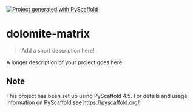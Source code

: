 <!-- These are examples of badges you might want to add to your README:
     please update the URLs accordingly

[![Built Status](https://api.cirrus-ci.com/github/<USER>/dolomite-matrix.svg?branch=main)](https://cirrus-ci.com/github/<USER>/dolomite-matrix)
[![ReadTheDocs](https://readthedocs.org/projects/dolomite-matrix/badge/?version=latest)](https://dolomite-matrix.readthedocs.io/en/stable/)
[![Coveralls](https://img.shields.io/coveralls/github/<USER>/dolomite-matrix/main.svg)](https://coveralls.io/r/<USER>/dolomite-matrix)
[![PyPI-Server](https://img.shields.io/pypi/v/dolomite-matrix.svg)](https://pypi.org/project/dolomite-matrix/)
[![Conda-Forge](https://img.shields.io/conda/vn/conda-forge/dolomite-matrix.svg)](https://anaconda.org/conda-forge/dolomite-matrix)
[![Monthly Downloads](https://pepy.tech/badge/dolomite-matrix/month)](https://pepy.tech/project/dolomite-matrix)
[![Twitter](https://img.shields.io/twitter/url/http/shields.io.svg?style=social&label=Twitter)](https://twitter.com/dolomite-matrix)
-->

[![Project generated with PyScaffold](https://img.shields.io/badge/-PyScaffold-005CA0?logo=pyscaffold)](https://pyscaffold.org/)

# dolomite-matrix

> Add a short description here!

A longer description of your project goes here...


<!-- pyscaffold-notes -->

## Note

This project has been set up using PyScaffold 4.5. For details and usage
information on PyScaffold see https://pyscaffold.org/.
